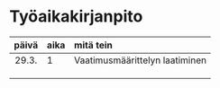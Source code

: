 # Työaikakirjanpito

| päivä | aika | mitä tein  |
| :----:|:-----| :-----|
| 29.3. | 1    | Vaatimusmäärittelyn laatiminen |
|       |      |     |
|       |      |     |
|       |      |     |